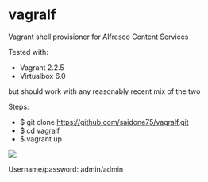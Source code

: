 # vagralf
Vagrant shell provisioner for Alfresco Content Services

Tested with:
- Vagrant 2.2.5
- Virtualbox 6.0

but should work with any reasonably recent mix of the two

Steps:
- $ git clone https://github.com/saidone75/vagralf.git
- $ cd vagralf
- $ vagrant up

![](vagralf.gif)

Username/password: admin/admin
